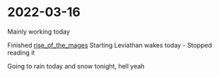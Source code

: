 # 2022-03-16
Mainly working today 

Finished [rise_of_the_mages](../Media/Books/rise_of_the_mages.md)
Starting Leviathan wakes today - Stopped reading it

Going to rain today and snow tonight, hell yeah